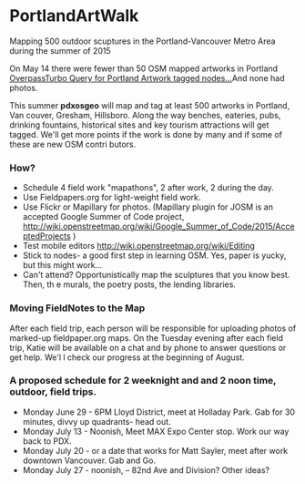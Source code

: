 # PortlandArtWalk
Mapping 500 outdoor scuptures in the Portland-Vancouver Metro Area during the summer of 2015


On May 14 there were fewer than 50 OSM mapped artworks in Portland  <a href="htt
p://overpass-turbo.eu/s/9v3" target="_blank"> OverpassTurbo Query for Portland Artwork tagged nodes...</a>And none had photos.

This summer **pdxosgeo** will map and tag at least 500 artworks in Portland, Van
couver, Gresham, Hillsboro. Along the way benches, eateries, pubs, drinking fountains, historical sites and key tourism attractions will get tagged.   We'll get
 more points if the work is done by many and if some of these are new OSM contri
butors.  


### How? 
- Schedule 4 field work "mapathons", 2 after work, 2 during the day.
- Use Fieldpapers.org for light-weight field work.
- Use Flickr or Mapillary for photos. (Mapillary plugin for JOSM is an accepted Google Summer of Code project, http://wiki.openstreetmap.org/wiki/Google_Summer_of_Code/2015/AcceptedProjects )
- Test mobile editors http://wiki.openstreetmap.org/wiki/Editing
- Stick to nodes- a good first step in learning OSM. Yes, paper is yucky, but this
 might work...
- Can't attend?  Opportunistically map the sculptures that you know best. Then, th
e murals, the poetry posts, the lending libraries.

### Moving FieldNotes to the Map
After each field trip, each person will be responsible for uploading photos of marked-up fieldpaper.org maps. On the Tuesday evening after each field trip, Katie will be available on a chat and by phone to answer questions or get help. We'l
l check our progress at the beginning of August.


### A proposed schedule for 2 weeknight and and 2 noon time, outdoor, field trips.

- Monday June 29 - 6PM Lloyd District, meet at Holladay Park. Gab for 30 minutes, 
divvy up quadrants- head out.
- Monday July 13 - Noonish, Meet MAX Expo Center stop. Work our way back to PDX.
- Monday July 20 - or a date that works for Matt Sayler, meet after work downtown 
Vancouver. Gab and Go.
- Monday July 27 - noonish, – 82nd Ave and Division?  Other ideas?
